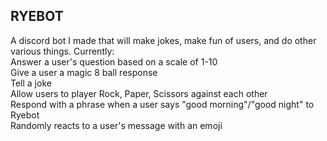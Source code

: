 ## RYEBOT

A discord bot I made that will make jokes, make fun of users, and do other various things. Currently:  
Answer a user's question based on a scale of 1-10  
Give a user a magic 8 ball response  
Tell a joke  
Allow users to player Rock, Paper, Scissors against each other  
Respond with a phrase when a user says "good morning"/"good night" to Ryebot  
Randomly reacts to a user's message with an emoji  